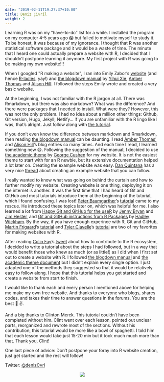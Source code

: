 ```yaml
---
date: "2019-02-11T19:27:37+10:00"
title: Deniz Çivril
weight: 2
---
```


Learning R was on my “have-to-do” list for a while. I installed the program on my computer 4-5 years ago :scream: but failed to motivate myself to study it. To be honest, it was because of my ignorance. I thought that R was another statistical software package and it would be a waste of time. The minute that I heard one could actually prepare a website with R, I decided that I shouldn’t postpone learning it anymore. My first project with R was going to be making my own website!!!

When I googled "R making a website", I ran into Emily Zabor’s [website](http://www.emilyzabor.com/tutorials/rmarkdown_websites_tutorial.html)
(and hence [R-ladies](https://rladies.org/), yay!) and [the blogdown manual](https://bookdown.org/yihui/blogdown/) by [Yihui Xie](https://yihui.org/), [Amber Thomas](https://amber.rbind.io/) and [Alison Hill](https://alison.rbind.io/). I followed the steps Emily wrote and created a very basic website.

At the beginning, I was not familiar with the R jargon at all. There was Rmarkdown, but there was also markdown? What was the difference? And there were packages that I needed to install. What were they? However, this was not the only problem. I had no idea about a million other things: Github, Git version, Hugo, Jekyll, Netlify… If you are unfamiliar with the R lingo like I was, that’s alright. Just follow along with [the tutorial](/tutorial).   

If you don’t even know the difference between markdown and Rmarkdown, then reading [the blogdown manual](https://bookdown.org/yihui/blogdown/) can be daunting. I read [Amber Thomas’](https://amber.rbind.io/2016/12/19/website/) and [Alison Hill](https://alison.rbind.io/post/2017-06-12-up-and-running-with-blogdown/)’s blog entries so many times. And each time I read, I learned something new :smiley:. Following the suggestion of the manual, I decided to use [the academic theme](https://themes.gohugo.io/academic/) by [George Cushen](https://georgecushen.com/) for my website. It is not the easiest theme to start with for an R newbie, but its extensive documentation helped a lot later on. Creating the example website was easy. [Dan Quintana](https://www.dsquintana.com/) has a very nice [thread](https://twitter.com/dsquintana/status/993410504570888192) about creating an example website that you can follow.

I really wanted to know what was going on behind the curtain and how to further modify my website. Creating website is one thing, deploying it on the internet is another. It was the first time that I had heard of Git and GitHub and most tutorials introduce them at the beginning of the tutorial, which I found confusing. I was lost! [Peter Baumgarther](https://notes.peter-baumgartner.net/)’s [tutorial](https://notes.peter-baumgartner.net/tutorial/blogdown-tutorial-part-1/) came to my rescue. He introduced these topics later on, which was helpful for me. I also learned a lot from [Happy Git and GitHub for the useR](https://happygitwithr.com/) by [Jenny Bryan](https://jennybryan.org/) and [Jim Hester](https://www.jimhester.com/), and [Git and GitHub instructions from R Packages](http://r-pkgs.had.co.nz/git.html#git-init) by [Hadley Wickham](http://hadley.nz/). By the way, if you have enough experince with R, Git and GitHub, [Martin Frigaard](https://www.storybench.org/author/martinfri/)’s [tutorial]( https://www.storybench.org/how-to-build-a-website-with-blogdown-in-r/) and [Tyler Clavelle]( https://www.tylerclavelle.com/)’s [tutorial](https://www.tylerclavelle.com/code/2017/blogdown/) are two of my favorites for making websites with R. 

After reading [Colin Fay](https://colinfay.me/)’s [tweet](https://twitter.com/_ColinFay/status/1148270154830307328?ref_src=twsrc%5Etfw%7Ctwcamp%5Etweetembed%7Ctwterm%5E1148270154830307328&ref_url=http%3A%2F%2F127.0.0.1%3A4321%2Fwww.example.com%2Fstories%2F) about how to contribute to the R ecosystem, I decided to write a tutorial about the steps I had followed, but in a way that would benefit those who knew as much (or as little!) as I did when I first set out to create a website with R. I followed [the blogdown manual](https://bookdown.org/yihui/blogdown/) and [the academic theme document](https://sourcethemes.com/academic/docs/) but I didn’t explain every single option. I just adapted one of the methods they suggested so that it would be relatively easy to follow along. I hope that this tutorial helps you get started and create a website from start to finish.

I would like to thank each and every person I mentioned above for helping me make my own free website. And thanks to everyone who blogs, shares codes, and takes their time to answer questions in the forums. You are the best :punch: :v:. 

And a big thanks to Clinton Merck. This tutorial couldn’t have been completed without him. Clint went over each lesson, pointed out unclear parts, reorganized and rewrote most of the sections. Without his contribution, this tutorial would be more like a bowl of spaghetti. I told him that each lesson would take just 15-20 min but it took much much more than that. Thank you, Clint!

One last piece of advice: Don’t postpone your foray into R website creation, just get started and the rest will follow!

Twitter: <a href="https://twitter.com/denizCvrl">@denizCvrl</a>


<p align="center">
<img src="https://media.giphy.com/media/mC7g4euY2YcTjHbTfL/giphy.gif">
</p>

